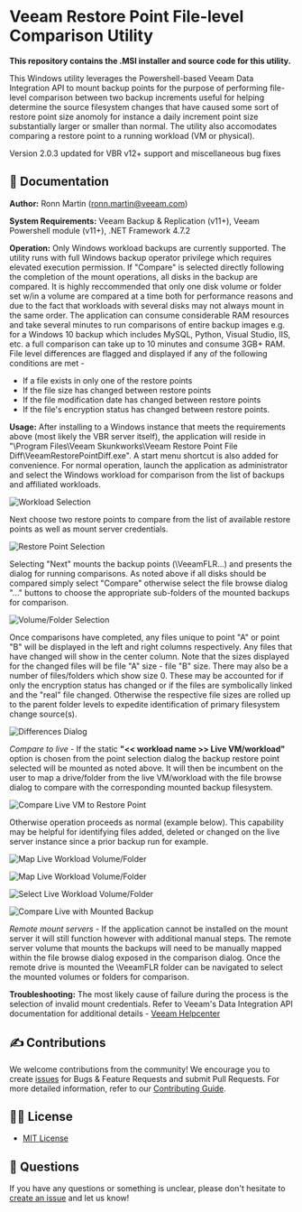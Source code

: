 # Veeam Restore Point File-level Comparison Utility

**This repository contains the .MSI installer and source code for this utility.**

This Windows utility leverages the Powershell-based Veeam Data Integration API to mount backup points for the purpose of performing file-level comparison between two backup increments useful for helping determine the source filesystem changes that have caused some sort of restore point size anomoly for instance a daily increment point size substantially larger or smaller than normal.  The utility also accomodates comparing a restore point to a running workload (VM or physical). 

Version 2.0.3 updated for VBR v12+ support and miscellaneous bug fixes

## 📗 Documentation

**Author:** Ronn Martin (ronn.martin@veeam.com)

**System Requirements:** Veeam Backup & Replication (v11+), Veeam Powershell module (v11+), .NET Framework 4.7.2

**Operation:** Only Windows workload backups are currently supported. The utility runs with full Windows backup operator privilege which requires elevated execution permission. If "Compare" is selected directly following the completion of the mount operations, all disks in the backup are compared. It is highly reccommended that only one disk volume or folder set w/in a volume are compared at a time both for performance reasons and due to the fact that workloads with several disks may not always mount in the same order. The application can consume considerable RAM resources and take several minutes to run comparisons of entire backup images e.g. for a Windows 10 backup which includes MySQL, Python, Visual Studio, IIS, etc. a full comparison can take up to 10 minutes and consume 3GB+ RAM. File level differences are flagged and displayed if any of the following conditions are met -

* If a file exists in only one of the restore points
* If the file size has changed between restore points
* If the file modification date has changed between restore points
* If the file's encryption status has changed between restore points.

**Usage:** After installing to a Windows instance that meets the requirements above (most likely the VBR server itself), the application will reside in "\Program Files\Veeam Skunkworks\Veeam Restore Point File Diff\VeeamRestorePointDiff.exe". A start menu shortcut is also added for convenience.
For normal operation, launch the application as administrator and select the Windows workload for comparison from the list of backups and affiliated workloads.

![Workload Selection](images/WorkloadSelection.png)

Next choose two restore points to compare from the list of available restore points as well as mount server credentials.  

![Restore Point Selection](images/RestorePointSelection.png)

Selecting "Next" mounts the backup points (\VeeamFLR\...) and presents the dialog for running comparisons. As noted above if all disks should be compared simply select "Compare" otherwise select the file browse dialog "..." buttons to choose the appropriate sub-folders of the mounted backups for comparison.

![Volume/Folder Selection](images/FolderSelection.png)

Once comparisons have completed, any files unique to point "A" or point "B" will be displayed in the left and right columns respectively.  Any files that have changed will show in the center column. Note that the sizes displayed for the changed files will be file "A" size - file "B" size. There may also be a number of files/folders which show size 0. These may be accounted for if only the encryption status has changed or if the files are symbolically linked and the "real" file changed. Otherwise the respective file sizes are rolled up to the parent folder levels to expedite identification of primary filesystem change source(s).

![Differences Dialog](images/RestorePointDiff.png)

*Compare to live* - If the static **"<< workload name >> Live VM/workload"** option is chosen from the point selection dialog the backup restore point selected will be mounted as noted above. It will then be incumbent on the user to map a drive/folder from the live VM/workload with the file browse dialog to compare with the corresponding mounted backup filesystem. 

![Compare Live VM to Restore Point](images/CompareLive.png)

Otherwise operation proceeds as normal (example below). This capability may be helpful for identifying files added, deleted or changed on the live server instance since a prior backup run for example.

![Map Live Workload Volume/Folder](images/MapLiveVolume0.png)

![Map Live Workload Volume/Folder](images/MapLiveVolume1.png)

![Select Live Workload Volume/Folder](images/MapLiveVolume2.png)

![Compare Live with Mounted Backup](images/MapLiveVolume3.png)

*Remote mount servers* - If the application cannot be installed on the mount server it will still function however with additional manual steps. The remote server volume that mounts the backups will need to be manually mapped within the file browse dialog exposed in the comparison dialog. Once the remote drive is mounted the \VeeamFLR folder can be navigated to select the mounted volumes or folders for comparison.

**Troubleshooting:**
The most likely cause of failure during the process is the selection of invalid mount credentials. Refer to Veeam's Data Integration API documentation for additional details - [Veeam Helpcenter](https://helpcenter.veeam.com/docs/backup/powershell/publish-vbrbackupcontent.html?ver=110)

## ✍ Contributions

We welcome contributions from the community! We encourage you to create [issues](https://github.com/VeeamHub/veeam-restore-point-utility/issues/new/choose) for Bugs & Feature Requests and submit Pull Requests. For more detailed information, refer to our [Contributing Guide](CONTRIBUTING.md).

## 🤝🏾 License

* [MIT License](LICENSE)

## 🤔 Questions

If you have any questions or something is unclear, please don't hesitate to [create an issue](https://github.com/VeeamHub/veeam-restore-point-utility/issues/new/choose) and let us know!
